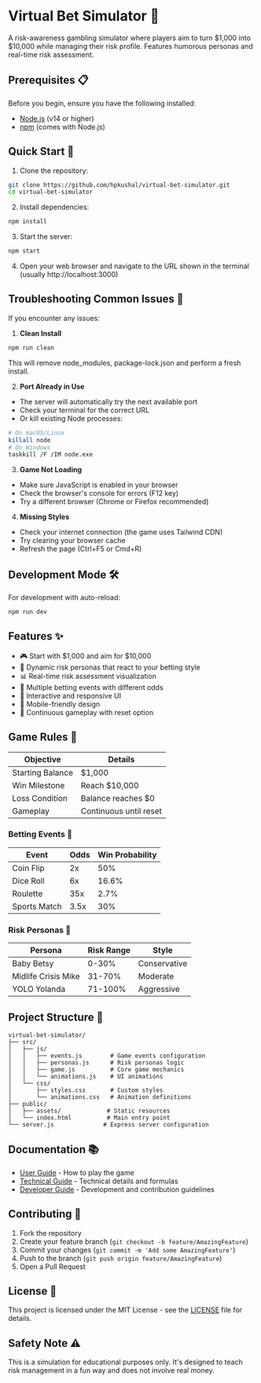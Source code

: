 # Virtual Bet Simulator 🎲

A risk-awareness gambling simulator where players aim to turn $1,000 into $10,000 while managing their risk profile. Features humorous personas and real-time risk assessment.

## Prerequisites 📋

Before you begin, ensure you have the following installed:
- [Node.js](https://nodejs.org/) (v14 or higher)
- [npm](https://www.npmjs.com/) (comes with Node.js)

## Quick Start 🚀

1. Clone the repository:
```bash
git clone https://github.com/hpkushal/virtual-bet-simulator.git
cd virtual-bet-simulator
```

2. Install dependencies:
```bash
npm install
```

3. Start the server:
```bash
npm start
```

4. Open your web browser and navigate to the URL shown in the terminal (usually http://localhost:3000)

## Troubleshooting Common Issues 🔧

If you encounter any issues:

1. **Clean Install**
```bash
npm run clean
```
This will remove node_modules, package-lock.json and perform a fresh install.

2. **Port Already in Use**
- The server will automatically try the next available port
- Check your terminal for the correct URL
- Or kill existing Node processes:
```bash
# On macOS/Linux
killall node
# On Windows
taskkill /F /IM node.exe
```

3. **Game Not Loading**
- Make sure JavaScript is enabled in your browser
- Check the browser's console for errors (F12 key)
- Try a different browser (Chrome or Firefox recommended)

4. **Missing Styles**
- Check your internet connection (the game uses Tailwind CDN)
- Try clearing your browser cache
- Refresh the page (Ctrl+F5 or Cmd+R)

## Development Mode 🛠️

For development with auto-reload:
```bash
npm run dev
```

## Features ✨

- 🎮 Start with $1,000 and aim for $10,000
- 👥 Dynamic risk personas that react to your betting style
- 📊 Real-time risk assessment visualization
- 🎲 Multiple betting events with different odds
- 🎯 Interactive and responsive UI
- 📱 Mobile-friendly design
- 🔄 Continuous gameplay with reset option

## Game Rules 📜

| Objective | Details |
|-----------|---------|
| Starting Balance | $1,000 |
| Win Milestone | Reach $10,000 |
| Loss Condition | Balance reaches $0 |
| Gameplay | Continuous until reset |

### Betting Events 🎲

| Event | Odds | Win Probability |
|-------|------|----------------|
| Coin Flip | 2x | 50% |
| Dice Roll | 6x | 16.6% |
| Roulette | 35x | 2.7% |
| Sports Match | 3.5x | 30% |

### Risk Personas 👥

| Persona | Risk Range | Style |
|---------|------------|-------|
| Baby Betsy | 0-30% | Conservative |
| Midlife Crisis Mike | 31-70% | Moderate |
| YOLO Yolanda | 71-100% | Aggressive |

## Project Structure 📁

```
virtual-bet-simulator/
├── src/
│   ├── js/
│   │   ├── events.js        # Game events configuration
│   │   ├── personas.js      # Risk personas logic
│   │   ├── game.js          # Core game mechanics
│   │   └── animations.js    # UI animations
│   └── css/
│       ├── styles.css       # Custom styles
│       └── animations.css   # Animation definitions
├── public/
│   ├── assets/             # Static resources
│   └── index.html          # Main entry point
└── server.js              # Express server configuration
```

## Documentation 📚

- [User Guide](docs/guides/USER_GUIDE.md) - How to play the game
- [Technical Guide](docs/guides/TECHNICAL_GUIDE.md) - Technical details and formulas
- [Developer Guide](docs/DEVELOPER.md) - Development and contribution guidelines

## Contributing 🤝

1. Fork the repository
2. Create your feature branch (`git checkout -b feature/AmazingFeature`)
3. Commit your changes (`git commit -m 'Add some AmazingFeature'`)
4. Push to the branch (`git push origin feature/AmazingFeature`)
5. Open a Pull Request

## License 📄

This project is licensed under the MIT License - see the [LICENSE](LICENSE) file for details.

## Safety Note ⚠️

This is a simulation for educational purposes only. It's designed to teach risk management in a fun way and does not involve real money. 
